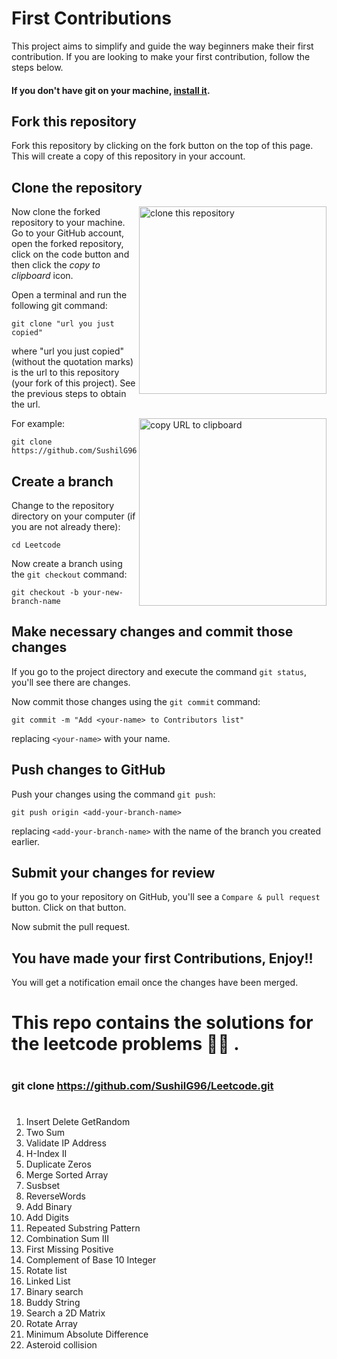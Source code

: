 
# 

# First Contributions

This project aims to simplify and guide the way beginners make their first contribution. If you are looking to make your first contribution, follow the steps below.

#### If you don't have git on your machine, [install it](https://help.github.com/articles/set-up-git/).

## Fork this repository

Fork this repository by clicking on the fork button on the top of this page.
This will create a copy of this repository in your account.

## Clone the repository

<img align="right" width="300" src="https://firstcontributions.github.io/assets/Readme/clone.png" alt="clone this repository" />

Now clone the forked repository to your machine. Go to your GitHub account, open the forked repository, click on the code button and then click the _copy to clipboard_ icon.

Open a terminal and run the following git command:

```
git clone "url you just copied"
```

where "url you just copied" (without the quotation marks) is the url to this repository (your fork of this project). See the previous steps to obtain the url.

<img align="right" width="300" src="https://firstcontributions.github.io/assets/Readme/copy-to-clipboard.png" alt="copy URL to clipboard" />

For example:

```
git clone https://github.com/SushilG96/Leetcode.git
```

## Create a branch

Change to the repository directory on your computer (if you are not already there):

```
cd Leetcode
```

Now create a branch using the `git checkout` command:

```
git checkout -b your-new-branch-name
```

## Make necessary changes and commit those changes

If you go to the project directory and execute the command `git status`, you'll see there are changes.

Now commit those changes using the `git commit` command:

```
git commit -m "Add <your-name> to Contributors list"
```

replacing `<your-name>` with your name.

## Push changes to GitHub

Push your changes using the command `git push`:

```
git push origin <add-your-branch-name>
```

replacing `<add-your-branch-name>` with the name of the branch you created earlier.

## Submit your changes for review

If you go to your repository on GitHub, you'll see a `Compare & pull request` button. Click on that button.

Now submit the pull request.

## You have made your first Contributions, Enjoy!!

You will get a notification email once the changes have been merged.

# This repo contains the solutions for the leetcode problems :technologist:	.

#

### git clone https://github.com/SushilG96/Leetcode.git

#

1. Insert Delete GetRandom
2. Two Sum
3. Validate IP Address
4. H-Index II
5. Duplicate Zeros
6. Merge Sorted Array
7. Susbset
8. ReverseWords
9. Add Binary
10. Add Digits
11. Repeated Substring Pattern
12. Combination Sum III
13. First Missing Positive
14. Complement of Base 10 Integer
15. Rotate list
16. Linked List
17. Binary search
18. Buddy String
19. Search a 2D Matrix
20. Rotate Array
21. Minimum Absolute Difference
22. Asteroid collision
